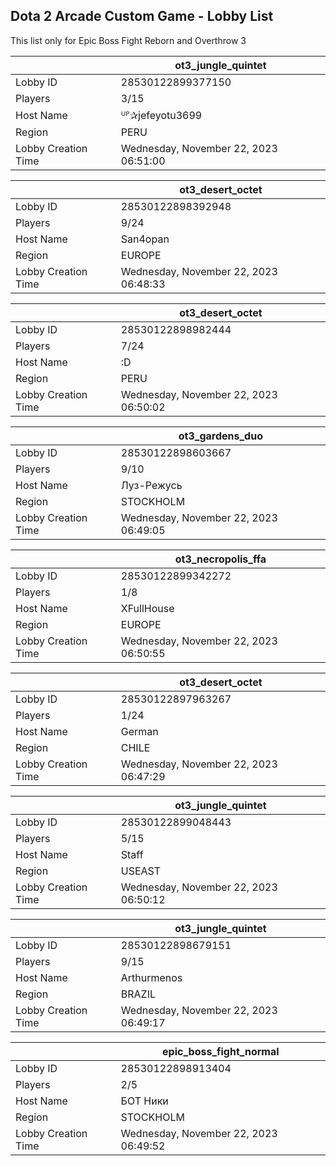 ## Dota 2 Arcade Custom Game - Lobby List

This list only for Epic Boss Fight Reborn and Overthrow 3

|  | ot3_jungle_quintet |
| ------ | ------ |
| Lobby ID | 28530122899377150 |
| Players | 3/15 |
| Host Name | ᵁᴾ✰jefeyotu3699 |
| Region | PERU |
| Lobby Creation Time | Wednesday, November 22, 2023 06:51:00 |


|  | ot3_desert_octet |
| ------ | ------ |
| Lobby ID | 28530122898392948 |
| Players | 9/24 |
| Host Name | San4opan |
| Region | EUROPE |
| Lobby Creation Time | Wednesday, November 22, 2023 06:48:33 |


|  | ot3_desert_octet |
| ------ | ------ |
| Lobby ID | 28530122898982444 |
| Players | 7/24 |
| Host Name | :D |
| Region | PERU |
| Lobby Creation Time | Wednesday, November 22, 2023 06:50:02 |


|  | ot3_gardens_duo |
| ------ | ------ |
| Lobby ID | 28530122898603667 |
| Players | 9/10 |
| Host Name | Луз-Режусь |
| Region | STOCKHOLM |
| Lobby Creation Time | Wednesday, November 22, 2023 06:49:05 |


|  | ot3_necropolis_ffa |
| ------ | ------ |
| Lobby ID | 28530122899342272 |
| Players | 1/8 |
| Host Name | XFullHouse |
| Region | EUROPE |
| Lobby Creation Time | Wednesday, November 22, 2023 06:50:55 |


|  | ot3_desert_octet |
| ------ | ------ |
| Lobby ID | 28530122897963267 |
| Players | 1/24 |
| Host Name | German |
| Region | CHILE |
| Lobby Creation Time | Wednesday, November 22, 2023 06:47:29 |


|  | ot3_jungle_quintet |
| ------ | ------ |
| Lobby ID | 28530122899048443 |
| Players | 5/15 |
| Host Name | Staff |
| Region | USEAST |
| Lobby Creation Time | Wednesday, November 22, 2023 06:50:12 |


|  | ot3_jungle_quintet |
| ------ | ------ |
| Lobby ID | 28530122898679151 |
| Players | 9/15 |
| Host Name | Arthurmenos |
| Region | BRAZIL |
| Lobby Creation Time | Wednesday, November 22, 2023 06:49:17 |


|  | epic_boss_fight_normal |
| ------ | ------ |
| Lobby ID | 28530122898913404 |
| Players | 2/5 |
| Host Name | БОТ Ники |
| Region | STOCKHOLM |
| Lobby Creation Time | Wednesday, November 22, 2023 06:49:52 |


